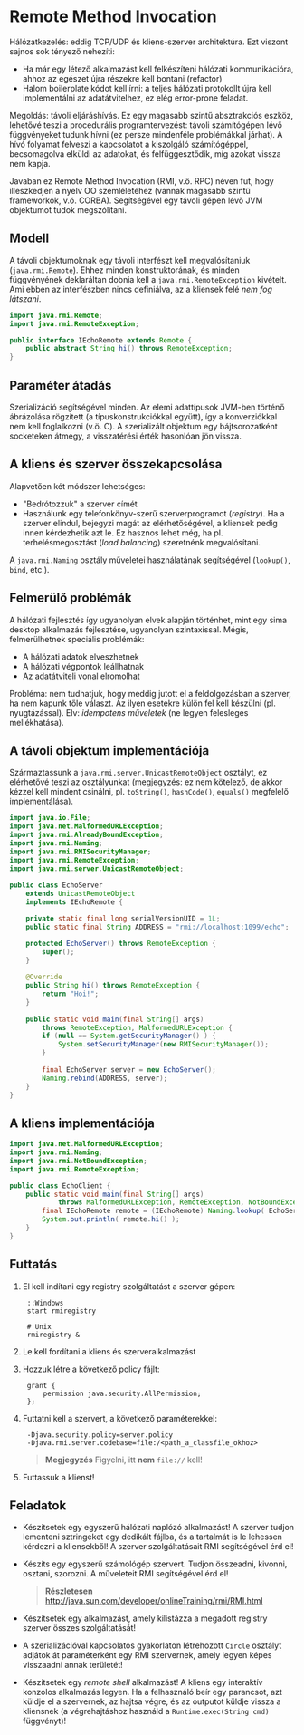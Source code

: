 # Remote Method Invocation #
Hálózatkezelés: eddig TCP/UDP és kliens-szerver architektúra. Ezt viszont sajnos
sok tényező nehezíti:

* Ha már egy létező alkalmazást kell felkészíteni hálózati kommunikációra, ahhoz
  az egészet újra részekre kell bontani (refactor)
* Halom boilerplate kódot kell írni: a teljes hálózati protokollt újra kell
  implementálni az adatátvitelhez, ez elég error-prone feladat.

Megoldás: távoli eljáráshívás. Ez egy magasabb szintű absztrakciós eszköz,
lehetővé teszi a procedurális programtervezést: távoli számítógépen lévő
függvényeket tudunk hívni (ez persze mindenféle problémákkal járhat). A hívó
folyamat felveszi a kapcsolatot a kiszolgáló számítógéppel, becsomagolva elküldi
az adatokat, és felfüggesztődik, míg azokat vissza nem kapja.

Javaban ez Remote Method Invocation (RMI, v.ö. RPC) néven fut, hogy illeszkedjen
a nyelv OO szemléletéhez (vannak magasabb szintű frameworkok, v.ö. CORBA).
Segítségével egy távoli gépen lévő JVM objektumot tudok megszólítani.

## Modell ##
A távoli objektumoknak egy távoli interfészt kell megvalósítaniuk
(`java.rmi.Remote`). Ehhez minden konstruktorának, és minden függvényének
deklaráltan dobnia kell a `java.rmi.RemoteException` kivételt. Ami ebben az
interfészben nincs definiálva, az a kliensek felé *nem fog látszani*.

``` java
import java.rmi.Remote;
import java.rmi.RemoteException;

public interface IEchoRemote extends Remote {
    public abstract String hi() throws RemoteException;
}
```

## Paraméter átadás ##
Szerializáció segítségével minden. Az elemi adattípusok JVM-ben történő
ábrázolása rögzített (a típuskonstrukciókkal együtt), így a konverziókkal nem
kell foglalkozni (v.ö. C). A szerializált objektum egy bájtsorozatként
socketeken átmegy, a visszatérési érték hasonlóan jön vissza.

## A kliens és szerver összekapcsolása ##
Alapvetően két módszer lehetséges:

* "Bedrótozzuk" a szerver címét
* Használunk egy telefonkönyv-szerű szerverprogramot (*registry*). Ha a szerver
  elindul, bejegyzi magát az elérhetőségével, a kliensek pedig innen kérdezhetik
  azt le. Ez hasznos lehet még, ha pl. terhelésmegosztást (*load balancing*)
  szeretnénk megvalósítani.

A `java.rmi.Naming` osztály műveletei használatának segítségével (`lookup()`,
`bind`, etc.).

## Felmerülő problémák ##
A hálózati fejlesztés így ugyanolyan elvek alapján történhet, mint egy sima
desktop alkalmazás fejlesztése, ugyanolyan szintaxissal. Mégis, felmerülhetnek
speciális problémák:

* A hálózati adatok elveszhetnek
* A hálózati végpontok leállhatnak
* Az adatátviteli vonal elromolhat

Probléma: nem tudhatjuk, hogy meddig jutott el a feldolgozásban a szerver, ha
nem kapunk tőle választ. Az ilyen esetekre külön fel kell készülni (pl.
nyugtázással). Elv: *idempotens műveletek* (ne legyen felesleges mellékhatása).

## A távoli objektum implementációja ##
Származtassunk a `java.rmi.server.UnicastRemoteObject` osztályt, ez elérhetővé
teszi az osztályunkat (megjegyzés: ez nem kötelező, de akkor kézzel kell mindent
csinálni, pl. `toString()`, `hashCode()`, `equals()` megfelelő implementálása). 

``` java
import java.io.File;
import java.net.MalformedURLException;
import java.rmi.AlreadyBoundException;
import java.rmi.Naming;
import java.rmi.RMISecurityManager;
import java.rmi.RemoteException;
import java.rmi.server.UnicastRemoteObject;
	
public class EchoServer
	extends UnicastRemoteObject
	implements IEchoRemote {

	private static final long serialVersionUID = 1L;
	public static final String ADDRESS = "rmi://localhost:1099/echo";

	protected EchoServer() throws RemoteException {
		super();
	}
	
	@Override
	public String hi() throws RemoteException {
		return "Hoi!";
	}
	    
	public static void main(final String[] args)
		throws RemoteException, MalformedURLException {
		if (null == System.getSecurityManager() ) {
			System.setSecurityManager(new RMISecurityManager());
		}
	        
		final EchoServer server = new EchoServer();
		Naming.rebind(ADDRESS, server);
	}
}
```

## A kliens implementációja ##
``` java
import java.net.MalformedURLException;
import java.rmi.Naming;
import java.rmi.NotBoundException;
import java.rmi.RemoteException;

public class EchoClient {
	public static void main(final String[] args)
			throws MalformedURLException, RemoteException, NotBoundException {
		final IEchoRemote remote = (IEchoRemote) Naming.lookup( EchoServer.ADDRESS );
		System.out.println( remote.hi() );
	}
}
```

## Futtatás ##
1. El kell indítani egy registry szolgáltatást a szerver gépen:
	
		::Windows
		start rmiregistry 
		
		# Unix
		rmiregistry &

2. Le kell fordítani a kliens és szerveralkalmazást
3. Hozzuk létre a következő policy fájlt:

		grant {
		    permission java.security.AllPermission;
		};

4. Futtatni kell a szervert, a következő paraméterekkel:

		-Djava.security.policy=server.policy
		-Djava.rmi.server.codebase=file:/<path_a_classfile_okhoz>

	> **Megjegyzés** Figyelni, itt **nem** `file://` kell!

5. Futtassuk a klienst!

## Feladatok ##
* Készítsetek egy egyszerű hálózati naplózó alkalmazást! A szerver tudjon
  lementeni sztringeket egy dedikált fájlba, és a tartalmát is le lehessen
  kérdezni a kliensekből! A szerver szolgáltatásait RMI segítségével érd el!

* Készíts egy egyszerű számológép szervert. Tudjon összeadni, kivonni, osztani,
  szorozni. A műveleteit RMI segítségével érd el!

	> **Részletesen** <http://java.sun.com/developer/onlineTraining/rmi/RMI.html>

* Készítsetek egy alkalmazást, amely kilistázza a megadott registry szerver
  összes szolgáltatását!

* A szerializációval kapcsolatos gyakorlaton létrehozott `Circle` osztályt
  adjátok át paraméterként egy RMI szervernek, amely legyen képes visszaadni
  annak területét!

* Készítsetek egy *remote shell* alkalmazást! A kliens egy interaktív konzolos
  alkalmazás legyen. Ha a felhasználó beír egy parancsot, azt küldje el a
  szervernek, az hajtsa végre, és az outputot küldje vissza a kliensnek (a
  végrehajtáshoz használd a `Runtime.exec(String cmd)` függvényt)!
